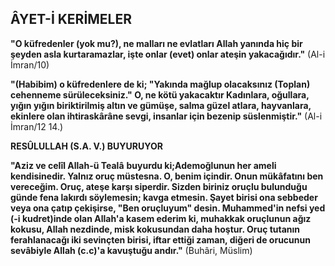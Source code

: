 ## ÂYET-İ KERİMELER

**"O küfredenler (yok mu?), ne malları ne evlatla­rı Allah yanında hiç bir şeyden asla kurtaramazlar, iş­te onlar (evet) onlar ateşin yakacağıdır."** (Al-i İmran/10)

**"(Habibim) o küfredenlere de ki; "Yakında mağlup olacaksınız (Toplan) cehenneme sürüleceksiniz." O, ne kötü yakacaktır Kadınlara, oğullara, yığın yığın birik­tirilmiş altın ve gümüşe, salma güzel atlara, hayvanla­ra, ekinlere olan ihtiraskârâne sevgi, insanlar için bezenip süslenmiştir."** (Al-i İmran/12 14.)

**RESÛLULLAH (S.A. V.) BUYURUYOR**

**"Aziz ve celîl Allah-ü Tealâ** **buyurdu ki;Ademoğlunun her ameli kendisinedir. Yalnız oruç müstesna. O, benim içindir. Onun mükâfatını ben vereceğim. Oruç, ateşe karşı siperdir. Sizden biri­niz oruçlu bulunduğu günde fena lakırdı söyleme­sin; kavga etmesin. Şayet birisi ona sebbeder veya ona çatıp çekişirse, "Ben oruçluyum" desin. Muhammed'in nefsi yed (-i kudret)inde olan Allah'a kasem ederim ki, muhakkak oruçlunun ağız koku­su, Allah nezdinde, misk kokusundan daha hoş­tur. Oruç tutanın ferahlanacağı iki sevinçten biri­si, iftar ettiği zaman, diğeri de orucunun sevâbiyle Allah (c.c)'a kavuştuğu andır."** (Buhâri, Müslim)
